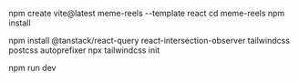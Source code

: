 npm create vite@latest meme-reels --template react
cd meme-reels
npm install

npm install @tanstack/react-query react-intersection-observer tailwindcss postcss autoprefixer
npx tailwindcss init


npm run dev